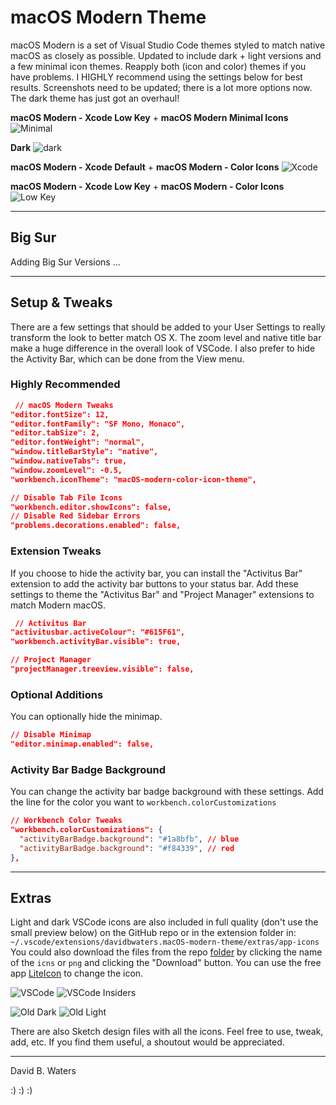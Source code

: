 
# macOS Modern Theme

macOS Modern is a set of Visual Studio Code themes styled to match native macOS as closely as possible.  Updated to include dark + light versions and a few minimal icon themes. Reapply both (icon and color) themes if you have problems. I HIGHLY recommend using the settings below for best results. Screenshots need to be updated; there is a lot more options now. The dark theme has just got an overhaul!

**macOS Modern - Xcode Low Key** + **macOS Modern Minimal Icons**
![Minimal](https://github.com/davidbwaters/macOS-modern-vscode-theme/raw/master/images/screenshot1.png)

**Dark**
![dark](https://github.com/davidbwaters/macOS-modern-vscode-theme/raw/master/images/screenshot1b.png)

**macOS Modern - Xcode Default** + **macOS Modern - Color Icons**
![Xcode](https://github.com/davidbwaters/macOS-modern-vscode-theme/raw/master/images/screenshot2.png)

**macOS Modern - Xcode Low Key** + **macOS Modern - Color Icons**
![Low Key](https://github.com/davidbwaters/macOS-modern-vscode-theme/raw/master/images/screenshot3.png)

---

## Big Sur

Adding Big Sur Versions ...

---

## Setup & Tweaks

There are a few settings that should be added to your User Settings to really transform the look to better match OS X.  The zoom level and native title bar make a huge difference in the overall look of VSCode.  I also prefer to hide the Activity Bar, which can be done from the View menu.

### Highly Recommended

```json
 // macOS Modern Tweaks
"editor.fontSize": 12,
"editor.fontFamily": "SF Mono, Monaco",
"editor.tabSize": 2,
"editor.fontWeight": "normal",
"window.titleBarStyle": "native",
"window.nativeTabs": true,
"window.zoomLevel": -0.5,
"workbench.iconTheme": "macOS-modern-color-icon-theme",

// Disable Tab File Icons
"workbench.editor.showIcons": false,
// Disable Red Sidebar Errors
"problems.decorations.enabled": false,

```

### Extension Tweaks

If you choose to hide the activity bar, you can install the "Activitus Bar" extension to add the activity bar buttons to your status bar.  Add these settings to theme the "Activitus Bar" and "Project Manager" extensions to match Modern macOS.

```json
 // Activitus Bar
"activitusbar.activeColour": "#615F61",
"workbench.activityBar.visible": true,

// Project Manager
"projectManager.treeview.visible": false,
```

### Optional Additions

You can optionally hide the minimap.

```    json
// Disable Minimap
"editor.minimap.enabled": false,

```

### Activity Bar Badge Background

You can change the activity bar badge background with these settings. Add the line for the color you want to `workbench.colorCustomizations`

```json
// Workbench Color Tweaks
"workbench.colorCustomizations": {
  "activityBarBadge.background": "#1a8bfb", // blue
  "activityBarBadge.background": "#f84339", // red
},
```

---

## Extras

Light and dark VSCode icons are also included in full quality (don't use the small preview below) on the GitHub repo or in the extension folder in:
`~/.vscode/extensions/davidbwaters.macOS-modern-theme/extras/app-icons`
You could also download the files from the repo [folder](https://github.com/davidbwaters/macOS-modern-vscode-theme/tree/master/extras) by clicking the name of the `icns` or `png` and clicking the "Download" button. You can use the free app [LiteIcon](https://freemacsoft.net/liteicon/) to change the icon.

![VSCode](https://github.com/davidbwaters/macOS-modern-vscode-theme/raw/master/images/icon-big-sur-insiders.png) ![VSCode Insiders](https://github.com/davidbwaters/macOS-modern-vscode-theme/raw/master/images/icon-big-sur-insiders.png)

![Old Dark](https://github.com/davidbwaters/macOS-modern-vscode-theme/raw/master/images/icon-dark.png) ![Old Light](https://github.com/davidbwaters/macOS-modern-vscode-theme/raw/master/images/icon-big-sur-insiders.png)

There are also Sketch design files with all the icons. Feel free to use, tweak, add, etc. If you find them useful, a shoutout would be appreciated.

---

David B. Waters

:) :) :)
